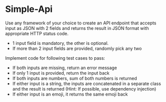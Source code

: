 # Simple-Api

Use any framework of your choice to create an API endpoint that accepts input as JSON with 2 fields and returns the result in JSON format with appropriate HTTP status code.
- 1 input field is mandatory, the other is optional.
- If more than 2 input fields are provided, randomly pick any two

Implement code for following test cases to pass:
- If both inputs are missing, return an error message
- If only 1 input is provided, return the input back
- If both inputs are numbers, sum of both numbers is returned
- If either input is a string, the inputs are concatenated in a separate class and the result is returned (Hint: If possible, use dependency injection)
- If either input is an emoji, it returns the same emoji back

